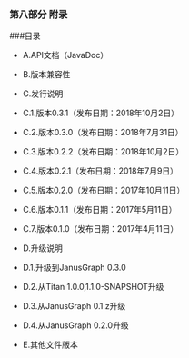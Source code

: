 ﻿
### 第八部分 附录

###目录

* A.API文档（JavaDoc）
* B.版本兼容性
* C.发行说明

* C.1.版本0.3.1（发布日期：2018年10月2日）
* C.2.版本0.3.0（发布日期：2018年7月31日）
* C.3.版本0.2.2（发布日期：2018年10月2日）
* C.4.版本0.2.1（发布日期：2018年7月9日）
* C.5.版本0.2.0（发布日期：2017年10月11日）
* C.6.版本0.1.1（发布日期：2017年5月11日）
* C.7.版本0.1.0（发布日期：2017年4月11日）

* D.升级说明
* D.1.升级到JanusGraph 0.3.0
* D.2.从Titan 1.0.0,1.1.0-SNAPSHOT升级
* D.3.从JanusGraph 0.1.z升级
* D.4.从JanusGraph 0.2.0升级

* E.其他文件版本